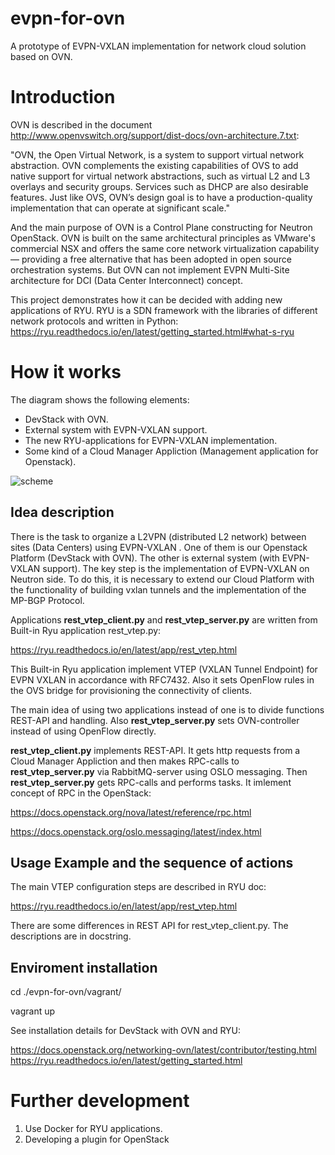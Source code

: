# evpn-for-ovn
A prototype of EVPN-VXLAN implementation for network cloud solution based on OVN.
# Introduction
OVN is described in the document http://www.openvswitch.org/support/dist-docs/ovn-architecture.7.txt:

"OVN, the Open Virtual Network, is a system to support virtual network abstraction. OVN complements the existing capabilities of OVS to add native support for virtual network abstractions, such as virtual L2 and L3 overlays and security groups. Services such as DHCP are also  desirable  features. Just like OVS, OVN’s design goal is to have a production-quality implementation that can operate at significant scale."

And the main purpose of OVN is a Control Plane constructing for Neutron OpenStack. OVN is built on the same architectural principles as VMware's commercial NSX and offers the same core network virtualization capability — providing a free alternative that has been adopted in open source orchestration systems. But OVN can not implement EVPN Multi-Site architecture for DCI (Data Center Interconnect) concept.

This project demonstrates how it can be decided with adding new applications of RYU. RYU is a SDN framework with the libraries of different network protocols and written in Python: https://ryu.readthedocs.io/en/latest/getting_started.html#what-s-ryu

# How it works
The diagram shows the following elements:
- DevStack with OVN.
- External system with EVPN-VXLAN support.
- The new RYU-applications for EVPN-VXLAN implementation.
- Some kind of a Cloud Manager Appliction (Management application for Openstack).

![scheme](https://user-images.githubusercontent.com/30826451/45481494-52dab180-b754-11e8-8060-8beb4625733c.jpg)
## Idea description
There is the task to organize a L2VPN (distributed L2 network) between sites (Data Centers) using EVPN-VXLAN . One of them is our Openstack Platform (DevStack with OVN). The other is external system (with EVPN-VXLAN support). The key step is the implementation of EVPN-VXLAN on Neutron side. To do this, it is necessary to extend our Cloud Platform with the functionality of building vxlan tunnels and the implementation of the MP-BGP Protocol.

Applications **rest_vtep_client.py** and **rest_vtep_server.py** are written from Built-in Ryu application rest_vtep.py:

https://ryu.readthedocs.io/en/latest/app/rest_vtep.html

This Built-in Ryu application implement VTEP (VXLAN Tunnel Endpoint) for EVPN VXLAN in accordance with RFC7432. Also it sets OpenFlow rules in the OVS bridge for provisioning the connectivity of clients.

The main idea of using two applications instead of one is to divide functions REST-API and handling. Also **rest_vtep_server.py** sets OVN-controller instead of using OpenFlow directly.

**rest_vtep_client.py** implements REST-API. It gets http requests from a Cloud Manager Appliction and then makes RPC-calls to **rest_vtep_server.py** via RabbitMQ-server using OSLO messaging. Then **rest_vtep_server.py** gets RPC-calls and performs tasks. It imlement concept of RPC in the OpenStack:

https://docs.openstack.org/nova/latest/reference/rpc.html

https://docs.openstack.org/oslo.messaging/latest/index.html

## Usage Example and the sequence of actions
The main VTEP configuration steps are described in RYU doc:

https://ryu.readthedocs.io/en/latest/app/rest_vtep.html

There are some differences in REST API for rest_vtep_client.py. The descriptions are in docstring.

## Enviroment installation

cd ./evpn-for-ovn/vagrant/

vagrant up


See installation details for DevStack with OVN and RYU:

https://docs.openstack.org/networking-ovn/latest/contributor/testing.html
https://ryu.readthedocs.io/en/latest/getting_started.html

# Further development
1. Use Docker for RYU applications.
2. Developing a plugin for OpenStack
